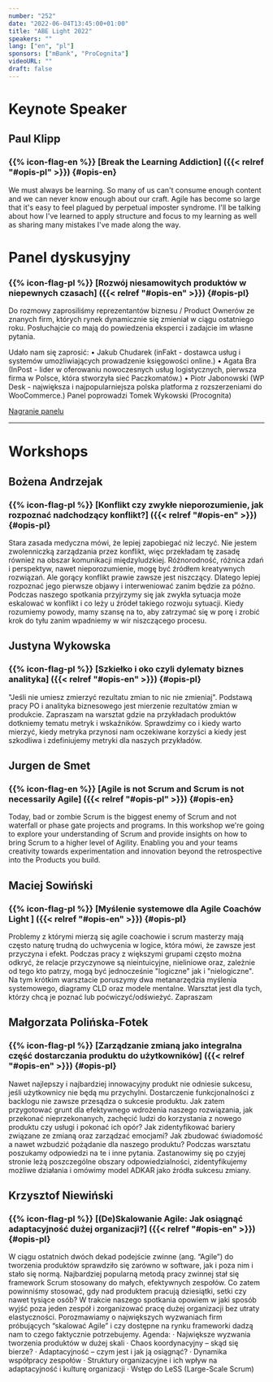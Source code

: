 ```yaml
---
number: "252"
date: "2022-06-04T13:45:00+01:00"
title: "ABE Light 2022"
speakers: ""
lang: ["en", "pl"]
sponsors: ["mBank", "ProCognita"]
videoURL: ""
draft: false
---
```


# Keynote Speaker

## Paul Klipp
### {{% icon-flag-en %}} [Break the Learning Addiction] ({{< relref "#opis-pl" >}}) {#opis-en} 

We must always be learning. So many of us can't consume enough content and we can never know enough about our craft. Agile has become so large that it's easy to feel plagued by perpetual imposter syndrome. I'll be talking about how I've learned to apply structure and focus to my learning as well as sharing many mistakes I've made along the way.

# Panel dyskusyjny

### {{% icon-flag-pl %}} [Rozwój niesamowitych produktów w niepewnych czasach] ({{< relref "#opis-en" >}}) {#opis-pl}

Do rozmowy zaprosiliśmy reprezentantów biznesu / Product Ownerów ze znanych firm, których rynek dynamicznie się zmieniał w ciągu ostatniego roku. Posłuchajcie co mają do powiedzenia eksperci i zadajcie im własne pytania.

Udało nam się zaprosić:
• Jakub Chudarek (inFakt - dostawca usług i systemów umożliwiających prowadzenie księgowości online.)
• Agata Bra (InPost - lider w oferowaniu nowoczesnych usług logistycznych, pierwsza firma w Polsce, która stworzyła sieć Paczkomatów.)
• Piotr Jabonowski (WP Desk - największa i najpopularniejsza polska platforma z rozszerzeniami do WooCommerce.)
Panel poprowadzi Tomek Wykowski (Procognita)

<a href="https://www.youtube.com/watch?v=hZhcA7-iVA0&list=PLwoIK953bBnPjunG5R-W1smy5FAd2Qkm0&index=2" target="_blank">Nagranie panelu</a>

-------------

# Workshops

## Bożena Andrzejak
### {{% icon-flag-pl %}} [Konflikt czy zwykłe nieporozumienie, jak rozpoznać nadchodzący konflikt?] ({{< relref "#opis-en" >}}) {#opis-pl} 

Stara zasada medyczna mówi, że lepiej zapobiegać niż leczyć. Nie jestem zwolenniczką zarządzania przez konflikt, więc przekładam tę zasadę również na obszar komunikacji międzyludzkiej. Różnorodność, różnica zdań i perspektyw, nawet nieporozumienie, mogę być źródłem kreatywnych rozwiązań. Ale gorący konflikt prawie zawsze jest niszczący.
Dlatego lepiej rozpoznać jego pierwsze objawy i interweniować zanim będzie za późno. Podczas naszego spotkania przyjrzymy się jak zwykła sytuacja może eskalować w konflikt i co leży u źródeł takiego rozwoju sytuacji. Kiedy rozumiemy powody, mamy szansę na to, aby zatrzymać się w porę i zrobić krok do tyłu zanim wpadniemy w wir niszczącego procesu.

## Justyna Wykowska
### {{% icon-flag-pl %}} [Szkiełko i oko czyli dylematy biznes analityka] ({{< relref "#opis-en" >}}) {#opis-pl} 

"Jeśli nie umiesz zmierzyć rezultatu zmian to nic nie zmieniaj". Podstawą pracy PO i analityka biznesowego jest mierzenie rezultatów zmian w produkcie. Zapraszam na warsztat gdzie na przykładach produktów dotkniemy tematu metryk i wskaźników. Sprawdzimy co i kiedy warto mierzyć, kiedy metryka przynosi nam oczekiwane korzyści a kiedy jest szkodliwa i zdefiniujemy metryki dla naszych przykładów.

## Jurgen de Smet
### {{% icon-flag-en %}} [Agile is not Scrum and Scrum is not necessarily Agile] ({{< relref "#opis-pl" >}}) {#opis-en} 

Today, bad or zombie Scrum is the biggest enemy of Scrum and not waterfall or phase gate projects and programs. In this workshop we're going to explore your understanding of Scrum and provide insights on how to bring Scrum to a higher level of Agility. Enabling you and your teams creativity towards experimentation and innovation beyond the retrospective into the Products you build.

## Maciej Sowiński
###  {{% icon-flag-pl %}} [Myślenie systemowe dla Agile Coachów Light ] ({{< relref "#opis-en" >}}) {#opis-pl}

Problemy z którymi mierzą się agile coachowie i scrum masterzy mają często naturę trudną do uchwycenia w logice, która mówi, że zawsze jest przyczyna i efekt. Podczas pracy z większymi grupami często można odkryć, że relacje przyczynowe są nieintuicyjne, nieliniowe oraz, zależnie od tego kto patrzy, mogą być jednocześnie "logiczne" jak i "nielogiczne". Na tym krótkim warsztacie poruszymy dwa metanarzędzia myślenia systemowego, diagramy CLD oraz modele mentalne. Warsztat jest dla tych, którzy chcą je poznać lub poćwiczyć/odświeżyć. Zapraszam

## Małgorzata Polińska-Fotek
### {{% icon-flag-pl %}} [Zarządzanie zmianą jako integralna część dostarczania produktu do użytkowników] ({{< relref "#opis-en" >}}) {#opis-pl} 

Nawet najlepszy i najbardziej innowacyjny produkt nie odniesie sukcesu, jeśli użytkownicy nie będą mu przychylni. Dostarczenie funkcjonalności z backlogu nie zawsze przesądza o sukcesie produktu. Jak zatem przygotować grunt dla efektywnego wdrożenia naszego rozwiązania, jak przekonać nieprzekonanych, zachęcić ludzi do korzystania z nowego produktu czy usługi i pokonać ich opór? Jak zidentyfikować bariery związane ze zmianą oraz zarządzać emocjami? Jak zbudować świadomość a nawet wzbudzić pożądanie dla naszego produktu? Podczas warsztatu poszukamy odpowiedzi na te i inne pytania. Zastanowimy się po czyjej stronie leżą poszczególne obszary odpowiedzialności, zidentyfikujemy możliwe działania i omówimy model ADKAR jako źródła sukcesu zmiany.

## Krzysztof Niewiński
### {{% icon-flag-pl %}} [(De)Skalowanie Agile: Jak osiągnąć adaptacyjność dużej organizacji?] ({{< relref "#opis-en" >}}) {#opis-pl} 

W ciągu ostatnich dwóch dekad podejście zwinne (ang. “Agile”) do tworzenia produktów sprawdziło się zarówno w software, jak i poza nim i stało się normą. Najbardziej popularną metodą pracy zwinnej stał się framework Scrum stosowany do małych, efektywnych zespołów. Co zatem powinniśmy stosować, gdy nad produktem pracują dziesiątki, setki czy nawet tysiące osób? W trakcie naszego spotkania opowiem w jaki sposób wyjść poza jeden zespół i zorganizować pracę dużej organizacji bez utraty elastyczności. Porozmawiamy o największych wyzwaniach firm próbujących “skalować Agile” i czy dostępne na rynku frameworki dadzą nam to czego faktycznie potrzebujemy.
Agenda:
· Największe wyzwania tworzenia produktów w dużej skali
· Chaos koordynacyjny – skąd się bierze?
· Adaptacyjność – czym jest i jak ją osiągnąć?
· Dynamika współpracy zespołów
· Struktury organizacyjne i ich wpływ na adaptacyjność i kulturę organizacji
· Wstęp do LeSS (Large-Scale Scrum)
